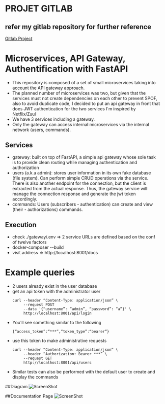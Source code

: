 # PROJET GITLAB

## refer my gitlab repository for further reference

[Gitlab Project](https://gitlab.com/SaiSriHarsha/gitlab-devops)

# Microservices, API Gateway, Authentification with FastAPI

- This repository is composed of a set of small microservices taking into account the API gateway approach.
- The planned number of microservices was two, but given that the services must not create dependencies on each other to prevent SPOF, also to avoid duplicate code, I decided to put an api gateway in front that does JWT authentication for the two services I'm inspired by Netflix/Zuul
- We have 3 services including a gateway.
- Only the gateway can access internal microservices via the internal network (users, commands).

## Services

- gateway: built on top of FastAPI, a simple api gateway whose sole task is to provide clean
   routing while managing authentication and authorization
- users (a.k.a admin): stores user information in its own fake database (file system).
   Can perform simple CRUD operations via the service. There is also another
   endpoint for the connection, but the client is extracted from the actual response. Thus, the gateway service
   will manage the connection response and generate the jwt token accordingly.
- commands: Users (subscribers - authentication) can create and view (their - authorizations) commands.

## Execution
- check ./gateway/.env => 2 service URLs are defined based on the conf of twelve factors
- docker-composer --build
- visit address => http://localhost:8001/docs

# Example queries
- 2 users already exist in the user database
- get an api token with the administrator user
  ```
  curl --header “Content-Type: application/json” \
       --request POST
       --data '{“username”: “admin”, “password”: “a”}' \
       http://localhost:8001/api/login
  ```
- You'll see something similar to the following
  ```
  {“access_token”:“***”,“token_type”:“bearer”}
  ```
- use this token to make administrative requests
  ```
  curl --header “Content-Type: application/json” \
       --header “Authorization: Bearer ***” \
       --request GET
       http://localhost:8001/api/users
  ```
- Similar tests can also be performed with the default user to create and display the commands


##Diagram
![ScreenShot](https://github.com/DataScientest/gitlab_devops_exams/blob/main/diagram.png)

##Documentation Page
![ScreenShot](https://github.com/DataScientest/gitlab_devops_exams/blob/main/docs.png)
